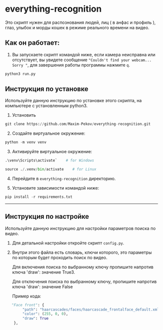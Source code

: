 # everything-recognition

Это скрипт нужен для распознования людей, лиц ( в анфас и профиль ), глаз, улыбок и морды кошек в режиме реального времени на видео.

## Как он работает:

1. Вы запускаете скрипт командой ниже, если камера неисправна или отсутствует, вы увидете сообщение `"Couldn't find your webcam... Sorry "`, для завершения работы программы нажмите `q`.

```python
python3 run.py
```

## Инструкция по установке

Используйте данную инструкцию по установке этого скрипта, на компьютере с установленным python3.

1. Установить

```python
git clone https://github.com/Maxim-Pekov/everything-recognition.git
```

2. Создайте виртуальное окружение:

```python
python -m venv venv
```

3. Активируйте виртуальное окружение:
```python
.\venv\Scripts\activate`    # for Windows
```
```python
source ./.venv/bin/activate    # for Linux
```

4. Перейдите в `everything-recognition` директорию.

3. Установите зависимости командой ниже:
```python
pip install -r requirements.txt
```

---

## Инструкция по настройке

Используйте данную инструкцию для настройки параметров поиска по видео.

1. Для детальной настройки откройте скрипт `config.py`.
2. Внутри этого файла есть словарь, ключи которого, это параметры по которым будет проходить поиск по видео.
    
    Для включения поиска по выбранному ключу пропишите напротив ключа 'draw':  значение True3. 

    Для отключения поиска по выбранному ключу, пропишите напротив ключа 'draw':  значение False

    Пример кода:
    
```python
   "Face front": {
        "path": "haarcascades/faces/haarcascade_frontalface_default.xml",
        "color": (255, 0, 0),
        "draw": True
    },
```